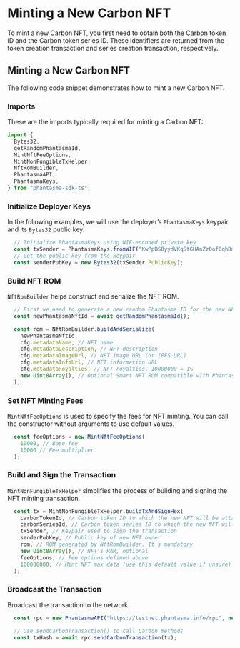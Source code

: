 # Minting a New Carbon NFT

To mint a new Carbon NFT, you first need to obtain both the Carbon token ID and the Carbon token series ID.
These identifiers are returned from the token creation transaction and series creation transaction, respectively.

## Minting a New Carbon NFT

The following code snippet demonstrates how to mint a new Carbon NFT.

### Imports

These are the imports typically required for minting a Carbon NFT:

```ts
import {
  Bytes32,
  getRandomPhantasmaId,
  MintNftFeeOptions,
  MintNonFungibleTxHelper,
  NftRomBuilder,
  PhantasmaAPI,
  PhantasmaKeys,
} from "phantasma-sdk-ts";
````

### Initialize Deployer Keys

In the following examples, we will use the deployer’s `PhantasmaKeys` keypair and its `Bytes32` public key.

```ts
  // Initialize PhantasmaKeys using WIF-encoded private key
  const txSender = PhantasmaKeys.fromWIF("KwPpBSByydVKqStGHAnZzQofCqhDmD2bfRgc9BmZqM3ZmsdWJw4d");
  // Get the public key from the keypair
  const senderPubKey = new Bytes32(txSender.PublicKey);
````

### Build NFT ROM

`NftRomBuilder` helps construct and serialize the NFT ROM.

```ts
  // First we need to generate a new random Phantasma ID for the new NFT
  const newPhantasmaNftId = await getRandomPhantasmaId();

  const rom = NftRomBuilder.buildAndSerialize(
    newPhantasmaNftId,
    cfg.metadataName, // NFT name
    cfg.metadataDescription, // NFT description
    cfg.metadataImageUrl, // NFT image URL (or IPFS URL)
    cfg.metadataInfoUrl, // NFT information URL
    cfg.metadataRoyalties, // NFT royalties. 10000000 = 1%
    new Uint8Array(), // Optional Smart NFT ROM compatible with Phantasma VM and NFT's smart contract (leave empty if unsure)
  );
````

### Set NFT Minting Fees

`MintNftFeeOptions` is used to specify the fees for NFT minting.
You can call the constructor without arguments to use default values.

```ts
  const feeOptions = new MintNftFeeOptions(
    10000, // Base fee
    10000 // Fee multiplier
  );
````

### Build and Sign the Transaction

`MintNonFungibleTxHelper` simplifies the process of building and signing the NFT minting transaction.

```ts
  const tx = MintNonFungibleTxHelper.buildTxAndSignHex(
    carbonTokenId, // Carbon token ID to which the new NFT will be attached
    carbonSeriesId, // Carbon token series ID to which the new NFT will be attached
    txSender, // Keypair used to sign the transaction
    senderPubKey, // Public key of new NFT owner
    rom, // ROM generated by NftRomBuilder. It's mandatory
    new Uint8Array(), // NFT's RAM, optional
    feeOptions, // Fee options defined above
    100000000, // Mint NFT max data (use this default value if unsure)
  );
````

### Broadcast the Transaction

Broadcast the transaction to the network.

```ts
  const rpc = new PhantasmaAPI("https://testnet.phantasma.info/rpc", null, "testnet");

  // Use sendCarbonTransaction() to call Carbon methods
  const txHash = await rpc.sendCarbonTransaction(tx);
````
